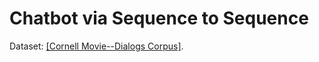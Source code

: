 # Chatbot via Sequence to Sequence


Dataset: [[Cornell Movie--Dialogs Corpus]](http://www.cs.cornell.edu/~cristian/Cornell_Movie-Dialogs_Corpus.html).
